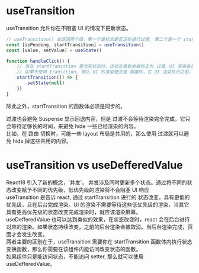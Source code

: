 # useTransition
useTransition 允许你在不阻塞 UI 的情况下更新状态。  
```js
// useTransition() 会返回两个值，第一个是标志是否正在进行过渡, 第二个是一个 startTransition 函数
const [isPending, startTransition] = useTransition()
const [value, setValue] = useState()

function handleClick() {
    // 当在 startTransition 里改变状态时，该状态更新会被标志为 过渡，UI 渲染会是 非阻塞的。并且该渲染是可以被取消的
    // 如果不使用 transition, 那么 UI 的渲染就会是 阻塞的，在 UI 渲染执行之前，UI 会是 blocked
    startTransition(() => {
        setState(null)
    })
}
```

除此之外，startTransition 的函数体必须是同步的。  

过渡也会避免 Suspense 显示回退内容，但是 过渡不会等待渲染完全完成，它只会等待足够长的时间，来避免 hide 一些已经渲染的内容。  
比如，在 路由 切换时，可能一些 layout 布局是共用的，那么使用 过渡就可以避免 hide 掉这些共用的内容。

# useTransition vs useDefferedValue
React18 引入了新的概念，'并发'。 并发涉及同时更新多个状态。通过将不同的状态改变赋予不同的优先级，低优先级的渲染将不会阻塞 UI 响应  
useTransition 是告诉 react, 通过 startTransition 进行的 状态改变，具有更低的优先级，且在后台完成渲染。UI 的渲染不需要等待这些低优先级的渲染，当其它具有更高优先级的状态改变完成渲染时，就应该渲染屏幕。  
useDefferedValue 也可以达到类似的效果，在状态改变时，react 会在后台进行对应的渲染。如果状态持续改变，之前的后台渲染会被取消。当后台渲染完成，页面才会发生改变。  
两者主要的区别在于，useTransition 需要你在 startTransition 函数体内执行状态变换函数，那么你需要在该组件内能访问改变状态的函数。  
如果组件只是能访问状态，不能访问 setter, 那么就可以使用 useDefferedValue。 